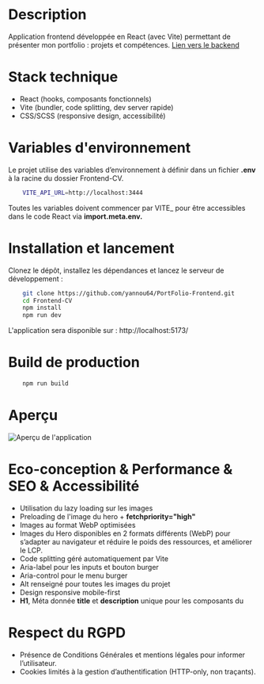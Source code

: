 # Description

Application frontend développée en React (avec Vite) permettant de présenter mon portfolio : projets et compétences.
[Lien vers le backend](https://github.com/yannou64/PortFolio-Backend.git)

# Stack technique

- React (hooks, composants fonctionnels)
- Vite (bundler, code splitting, dev server rapide)
- CSS/SCSS (responsive design, accessibilité)

# Variables d'environnement

Le projet utilise des variables d’environnement à définir dans un fichier **.env** à la racine du dossier Frontend-CV.

```bash
    VITE_API_URL=http://localhost:3444
```

Toutes les variables doivent commencer par VITE\_ pour être accessibles dans le code React via **import.meta.env.**

# Installation et lancement

Clonez le dépôt, installez les dépendances et lancez le serveur de développement :

```bash
    git clone https://github.com/yannou64/PortFolio-Frontend.git
    cd Frontend-CV
    npm install
    npm run dev
```

L'application sera disponible sur : http://localhost:5173/

# Build de production

```bash
    npm run build
```

# Aperçu

![Aperçu de l'application](./src/assets/aperçu.webp)

# Eco-conception & Performance & SEO & Accessibilité

- Utilisation du lazy loading sur les images
- Preloading de l'image du hero + **fetchpriority="high"**
- Images au format WebP optimisées
- Images du Hero disponibles en 2 formats différents (WebP) pour s’adapter au navigateur et réduire le poids des ressources, et améliorer le LCP.
- Code splitting géré automatiquement par Vite
- Aria-label pour les inputs et bouton burger
- Aria-control pour le menu burger
- Alt renseigné pour toutes les images du projet
- Design responsive mobile-first
- **H1**, Méta donnée **title** et **description** unique pour les composants du <main>

# Respect du RGPD

- Présence de Conditions Générales et mentions légales pour informer l’utilisateur.
- Cookies limités à la gestion d’authentification (HTTP-only, non traçants).
